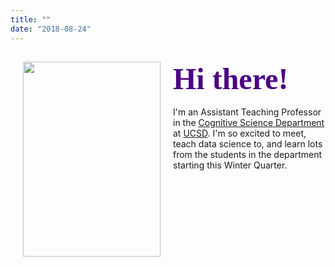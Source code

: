 ```yaml
---
title: ""
date: "2018-08-24"
---
```


<div>
    <img style="float: left; margin:0px 20px" src="/./images/Ellis_small.jpg" width="220" height="312" />
    <h2 class="no_margin"><font style="font-size:5vw" color="#4B0082"><font face='Great Vibes'>Hi there!</font></font></h2> I'm an Assistant Teaching Professor in the <a href="http://www.cogsci.ucsd.edu/">Cognitive Science Department</a> at <a href="https://ucsd.edu/">UCSD</a>. I'm so excited to meet, teach data science to, and learn lots from the students in the department starting this Winter Quarter.</p>
</div>